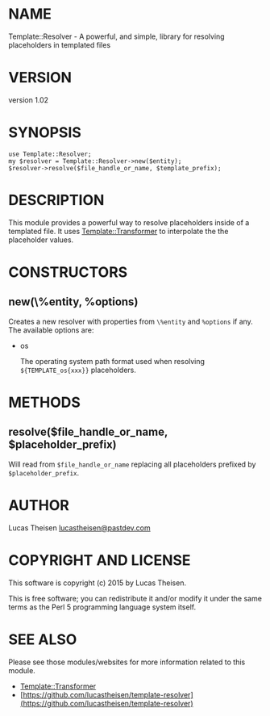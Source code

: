 # NAME

Template::Resolver - A powerful, and simple, library for resolving placeholders in templated files

# VERSION

version 1.02

# SYNOPSIS

    use Template::Resolver;
    my $resolver = Template::Resolver->new($entity);
    $resolver->resolve($file_handle_or_name, $template_prefix);

# DESCRIPTION

This module provides a powerful way to resolve placeholders inside of a templated file.
It uses [Template::Transformer](https://metacpan.org/pod/Template::Transformer) to interpolate the the placeholder values.

# CONSTRUCTORS

## new(\\%entity, %options)

Creates a new resolver with properties from `\%entity` and `%options` if any.  The
available options are:

- os

    The operating system path format used when resolving `${TEMPLATE_os{xxx}}` placeholders.

# METHODS

## resolve($file\_handle\_or\_name, $placeholder\_prefix)

Will read from `$file_handle_or_name` replacing all placeholders prefixed by 
`$placeholder_prefix`.

# AUTHOR

Lucas Theisen <lucastheisen@pastdev.com>

# COPYRIGHT AND LICENSE

This software is copyright (c) 2015 by Lucas Theisen.

This is free software; you can redistribute it and/or modify it under
the same terms as the Perl 5 programming language system itself.

# SEE ALSO

Please see those modules/websites for more information related to this module.

- [Template::Transformer](https://metacpan.org/pod/Template::Transformer)
- [https://github.com/lucastheisen/template-resolver](https://github.com/lucastheisen/template-resolver)
